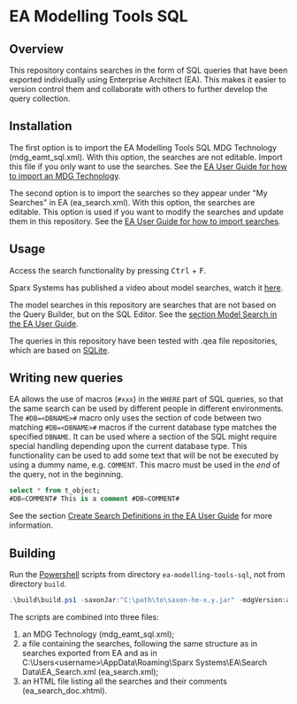 # EA Modelling Tools SQL

## Overview

This repository contains searches in the form of SQL queries that have 
been exported individually using Enterprise Architect (EA). This makes 
it easier to version control them and collaborate with others to further
develop the query collection.

## Installation

The first option is to import the EA Modelling Tools SQL MDG Technology 
(mdg_eamt_sql.xml). With this option, the searches are not editable. 
Import this file if you only want to use the searches. See the 
[EA User Guide for how to import an MDG Technology](https://sparxsystems.com/search/sphider/search.php?query=%22import+mdg+technologies%22&catid=22&search=1&tab=1).

<!-- catid=22 : Shows results for EA User Guide version 16.1 -->

The second option is to import the searches so they appear under "My 
Searches" in EA (ea_search.xml). With this option, the searches are 
editable. This option is used if you want to modify the searches and 
update them in this repository. See the 
[EA User Guide for how to import searches](https://sparxsystems.com/search/sphider/search.php?query=%22model%20search%22&catid=22&search=1&tab=1).

## Usage

Access the search functionality by pressing <kbd>Ctrl</kbd> + 
<kbd>F</kbd>.

Sparx Systems has published a video about model searches, watch it
[here](https://sparxsystems.com/resources/show-video.html?video=gettingstarted-modelsearchbasics).

The model searches in this repository are searches that are not based on
 the Query Builder, but on the SQL Editor. See the [section Model Search in
 the EA User Guide](https://sparxsystems.com/search/sphider/search.php?query=%22model%20search%22&catid=22&search=1&tab=1).
 
The queries in this repository have been tested with .qea file 
repositories, which are based on [SQLite](https://sqlite.org/).

## Writing new queries

EA allows the use of macros (`#xxx`) in the `WHERE` part of SQL queries,
 so that the same search can be used by different people in different 
environments. The `#DB=<DBNAME>#` macro only uses the section of code 
between two matching `#DB=<DBNAME>#` macros if the current database 
type matches the specified `DBNAME`. It can be used where a section of 
the SQL might require special handling depending upon the current 
database type. This functionality can be used to add some text that will
 be not be executed by using a dummy name, e.g. `COMMENT`. This macro 
must be used in the <em>end</em> of the query, not in the beginning.

```sql
select * from t_object;
#DB=COMMENT# This is a comment #DB=COMMENT#
```

See the section
[Create Search Definitions in the EA User Guide](https://www.sparxsystems.com/search/sphider/search.php?query=%22Create+Search+Definitions%22&catid=22&tab=1&search=1)
for more information.

## Building

Run the [Powershell](https://learn.microsoft.com/en-us/powershell/) 
scripts from directory `ea-modelling-tools-sql`, not from directory 
`build`.

```PowerShell
.\build\build.ps1 -saxonJar:"C:\path\to\saxon-he-x.y.jar" -mdgVersion:a.b.c
```

The scripts are combined into three files:

1. an MDG Technology (mdg_eamt_sql.xml);
2. a file containing the searches, following the same structure as in 
searches exported from EA and as in C:\Users\<username>\AppData\Roaming\Sparx Systems\EA\Search Data\EA_Search.xml
(ea_search.xml);
3. an HTML file listing all the searches and their comments 
(ea_search_doc.xhtml).
